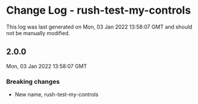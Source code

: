 # Change Log - rush-test-my-controls

This log was last generated on Mon, 03 Jan 2022 13:58:07 GMT and should not be manually modified.

## 2.0.0
Mon, 03 Jan 2022 13:58:07 GMT

### Breaking changes

- New name, rush-test-my-controls

